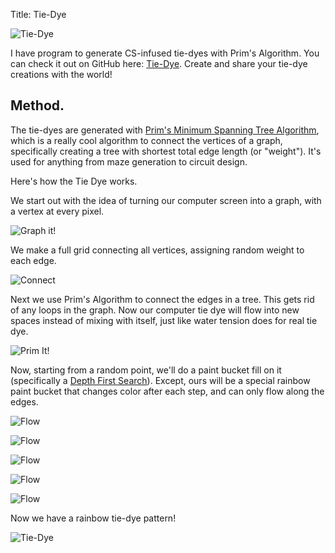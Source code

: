 Title: Tie-Dye

![Tie-Dye](http://wanganzhou.com/images/tie-dye/tie-dye2.png)

I have program to generate CS-infused tie-dyes with Prim's Algorithm. You can check it out on GitHub here: [Tie-Dye](https://github.com/qema/tie-dye). Create and share your tie-dye creations with the world!

## Method.

The tie-dyes are generated with [Prim's Minimum Spanning Tree Algorithm](https://en.wikipedia.org/wiki/Prim%27s_algorithm), which is a really cool algorithm to connect the vertices of a graph, specifically creating a tree with shortest total edge length (or "weight"). It's used for anything from maze generation to circuit design.

Here's how the Tie Dye works.

We start out with the idea of turning our computer screen into a graph, with a vertex at every pixel.

![Graph it!](http://wanganzhou.com/images/tie-dye/graph-empty.png)

We make a full grid connecting all vertices, assigning random weight to each edge.

![Connect](http://wanganzhou.com/images/tie-dye/graph-full.png)

Next we use Prim's Algorithm to connect the edges in a tree. This gets rid of any loops in the graph. Now our computer tie dye will flow into new spaces instead of mixing with itself, just like water tension does for real tie dye.

![Prim It!](http://wanganzhou.com/images/tie-dye/graph0.png)

Now, starting from a random point, we'll do a paint bucket fill on it (specifically a [Depth First Search](https://en.wikipedia.org/wiki/Depth-first_search)). Except, ours will be a special rainbow paint bucket that changes color after each step, and can only flow along the edges.

![Flow](http://wanganzhou.com/images/tie-dye/graph1.png)

![Flow](http://wanganzhou.com/images/tie-dye/graph2.png)

![Flow](http://wanganzhou.com/images/tie-dye/graph3.png)

![Flow](http://wanganzhou.com/images/tie-dye/graph4.png)

![Flow](http://wanganzhou.com/images/tie-dye/graph5.png)

Now we have a rainbow tie-dye pattern!

![Tie-Dye](http://wanganzhou.com/images/tie-dye/tie-dye1.png)